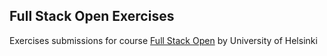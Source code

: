 ## Full Stack Open Exercises

Exercises submissions for course [Full Stack Open](https://fullstackopen.com/en/) by University of Helsinki
